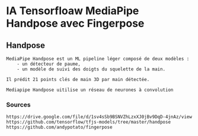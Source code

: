 # IA Tensorfloaw MediaPipe Handpose avec Fingerpose

## Handpose
    MediaPipe Handpose est un ML pipeline léger composé de deux modèles : 
        - un détecteur de paume, 
        - un modèle de suivi des doigts du squelette de la main. 

    Il prédit 21 points clés de main 3D par main détectée.

    Mediapipe Handpose uitilise un réseau de neurones à convolution


### Sources
    https://drive.google.com/file/d/1sv4sSb9BSNVZhLzxXJ0jBv9DqD-4jnAz/view 
    https://github.com/tensorflow/tfjs-models/tree/master/handpose
    https://github.com/andypotato/fingerpose